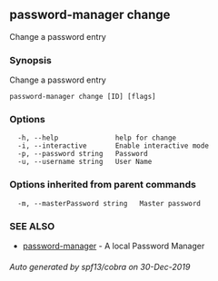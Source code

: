 ## password-manager change

Change a password entry

### Synopsis

Change a password entry

```
password-manager change [ID] [flags]
```

### Options

```
  -h, --help              help for change
  -i, --interactive       Enable interactive mode
  -p, --password string   Password
  -u, --username string   User Name
```

### Options inherited from parent commands

```
  -m, --masterPassword string   Master password
```

### SEE ALSO

* [password-manager](password-manager.md)	 - A local Password Manager

###### Auto generated by spf13/cobra on 30-Dec-2019
